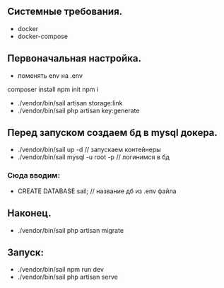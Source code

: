 ## Системные требования.
- docker
- docker-compose

## Первоначальная настройка.
- поменять env на .env

composer install
npm init
npm i
- ./vendor/bin/sail artisan storage:link
- ./vendor/bin/sail php artisan key:generate

## Перед запуском создаем бд в mysql докера.
- ./vendor/bin/sail up -d // запускаем контейнеры
- ./vendor/bin/sail mysql -u root -p // логинимся в бд
###  Сюда вводим:
- CREATE DATABASE sail; // название дб из .env файла

## Наконец.
- ./vendor/bin/sail php artisan migrate

## Запуск:
- ./vendor/bin/sail npm run dev
- ./vendor/bin/sail php artisan serve
